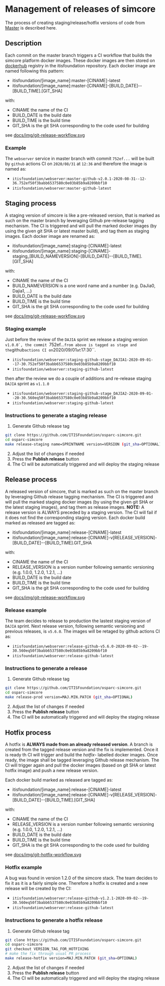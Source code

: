 # Management of releases of simcore

The process of creating staging/release/hotfix versions of code from [Master](https://github.com/ITISFoundation/osparc-simcore/tree/master) is described here.

## Description

Each commit on the master branch triggers a CI workflow that builds the simcore platform docker images.
These docker images are then stored on [dockerhub](https://hub.docker.com/repositories/itisfoundation) registry in the itisfoundation repository.
Each docker image are named following this pattern:

- itisfoundation/[image_name]:master-[CINAME]-latest
- itisfoundation/[image_name]:master-[CINAME]-[BUILD_DATE]--[BUILD_TIME].[GIT_SHA]

with:

- CINAME the name of the CI
- BUILD_DATE is the build date
- BUILD_TIME is the build time
- GIT_SHA is the git SHA corresponding to the code used for building

see [docs/img/git-release-workflow.svg](docs/img/git-release-workflow.svg)

### Example

The ``webserver`` service in master branch with commit ``752ef...`` will be built by ``github`` actions CI on ``2020/08/31`` at ``12:36`` and therefore the image is named as:

- ``itisfoundation/webserver:master-github-v2.0.1-2020-08-31--12-36.752ef50f3babb6537580c0e03b85b9a8209bbf10``
- ``itisfoundation/webserver:master-github-latest``

## Staging process

A staging version of simcore is like a pre-released version, that is marked as such on the master branch by leveraging Github pre-release tagging mechanism. The CI is triggered and will pull the marked docker images (by using the given git SHA or latest master build), and tag them as staging images.
Each docker image are renamed as:

- itisfoundation/[image_name]:staging-[CINAME]-latest
- itisfoundation/[image_name]:staging-[CINAME]-staging_[BUILD_NAMEVERSION]-[BUILD_DATE]--[BUILD_TIME].[GIT_SHA]

with:

- CINAME the name of the CI
- BUILD_NAMEVERSION is a one word name and a number (e.g. DaJia0, Dajia1, ...)
- BUILD_DATE is the build date
- BUILD_TIME is the build time
- GIT_SHA is the git SHA corresponding to the code used for building

see [docs/img/git-release-workflow.svg](docs/img/git-release-workflow.svg)

### Staging example

Just before the review of the ``DAJIA`` sprint we release a staging version ``v1.0.0`, the commit ``752ef...`` from above is tagged as stage and the ``github`` actions CI on ``2020/09/01`` at ``17:30``.

- ``itisfoundation/webserver:staging-github-stage_DAJIA1-2020-09-01--17-30.752ef50f3babb6537580c0e03b85b9a8209bbf10``
- ``itisfoundation/webserver:staging-github-latest``

then after the review we do a couple of additions and re-release staging ``DAJIA`` sprint  as `v1.1.0`

- ``itisfoundation/webserver:staging-github-stage_DAJIA2-2020-09-01--20-30.560eq50f3babb6537580c0e03b85b9a8209bbf10``
- ``itisfoundation/webserver:staging-github-latest``

### Instructions to generate a staging release

1. Generate Github release tag

  ```bash
  git clone https://github.com/ITISFoundation/osparc-simcore.git
  cd osparc-simcore
  make release-staging name=SPRINTNAME version=VERSION (git_sha=OPTIONAL)
  ```

2. Adjust the list of changes if needed
3. Press the **Publish release** button
4. The CI will be automatically triggered and will deploy the staging release

## Release process

A released version of simcore, that is marked as such on the master branch by leveraging Github release tagging mechanism. The CI is triggered and will pull the marked staging docker images (by using the given git SHA or the latest staging images), and tag them as release images.
**NOTE:** A release version is ALWAYS preceded by a staging version. The CI will fail if it does not find the corresponding staging version.
Each docker build marked as released are tagged as:

- itisfoundation/[image_name]:release-[CINAME]-latest
- itisfoundation/[image_name]:release-[CINAME]-v[RELEASE_VERSION]-[BUILD_DATE]--[BUILD_TIME].GIT_SHA

with:

- CINAME the name of the CI
- RELEASE_VERSION is a version number following semantic versioning (e.g. 1.0.0, 1.2.0, 1.2.1, ...)
- BUILD_DATE is the build date
- BUILD_TIME is the build time
- GIT_SHA is the git SHA corresponding to the code used for building

see [docs/img/git-release-workflow.svg](docs/img/git-release-workflow.svg)

### Release example

The team decides to release to production the lastest staging version of ``DAJIA`` sprint. Next release version, following semantic versioning and previous releases, is `v5.6.0`. The images will be retaged by github actions CI as:

- ``itisfoundation/webserver:release-github-v5.6.0-2020-09-02--19-30.560eq50f3babb6537580c0e03b85b9a8209bbf10``
- ``itisfoundation/webserver:release-github-latest``

### Instructions to generate a release

1. Generate Github release tag

  ```bash
  git clone https://github.com/ITISFoundation/osparc-simcore.git
  cd osparc-simcore
  make release-prod version=MAJ.MIN.PATCH (git_sha=OPTIONAL)
  ```

2. Adjust the list of changes if needed
3. Press the **Publish release** button
4. The CI will be automatically triggered and will deploy the staging release

## Hotfix process

A hotfix is **ALWAYS made from an already released version**. A branch is created from the tagged release version and the fix is implemented. Once it is ready th CI will trigger and build the *hotfix-* labelled docker images. Once ready, the image shall be tagged leveraging Github release mechanism. The CI will trigger again and pull the docker images (based on git SHA or latest hotfix image) and push a new release version.

Each docker build marked as released are tagged as:

- itisfoundation/[image_name]:release-[CINAME]-latest
- itisfoundation/[image_name]:release-[CINAME]-v[RELEASE_VERSION]-[BUILD_DATE]--[BUILD_TIME].[GIT_SHA]

with:

- CINAME the name of the CI
- RELEASE_VERSION is a version number following semantic versioning (e.g. 1.0.0, 1.2.0, 1.2.1, ...)
- BUILD_DATE is the build date
- BUILD_TIME is the build time
- GIT_SHA is the git SHA corresponding to the code used for building

see [docs/img/git-hotfix-workflow.svg](docs/img/git-hotfix-workflow.svg)

### Hotfix example

A bug was found in version 1.2.0 of the simcore stack. The team decides to fix it as it is a fairly simple one. Therefore a hotfix is created and a new release will be created by the CI:

- ``itisfoundation/webserver:release-github-v1.2.1-2020-09-02--19-30.560eq50f3babb6537580c0e03b85b9a8209bbf10``
- ``itisfoundation/webserver:release-github-latest``

### Instructions to generate a hotfix release

1. Generate Github release tag

  ```bash
  git clone https://github.com/ITISFoundation/osparc-simcore.git
  cd osparc-simcore
  git checkout VERSION_TAG_FOR_HOTFIXING
  # make the fix through usual PR process
  make release-hotfix version=MAJ.MIN.PATCH (git_sha=OPTIONAL)
  ```

2. Adjust the list of changes if needed
3. Press the **Publish release** button
4. The CI will be automatically triggered and will deploy the staging release
